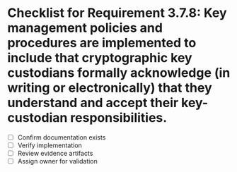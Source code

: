 # Checklist for Requirement 3.7.8: Key management policies and procedures are implemented to include that cryptographic key custodians formally acknowledge (in writing or electronically) that they understand and accept their key-custodian responsibilities.

- [ ] Confirm documentation exists
- [ ] Verify implementation
- [ ] Review evidence artifacts
- [ ] Assign owner for validation
